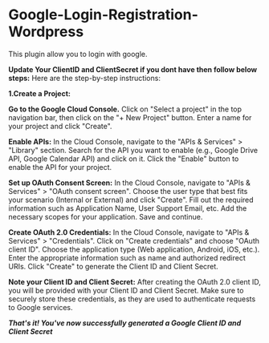 # Google-Login-Registration-Wordpress
This plugin allow you to login with google.

**Update Your ClientID and ClientSecret if you dont have then follow below steps:**
Here are the step-by-step instructions:

**1.Create a Project:**

**Go to the Google Cloud Console.**
Click on "Select a project" in the top navigation bar, then click on the "+ New Project" button.
Enter a name for your project and click "Create".

**Enable APIs:**
In the Cloud Console, navigate to the "APIs & Services" > "Library" section.
Search for the API you want to enable (e.g., Google Drive API, Google Calendar API) and click on it.
Click the "Enable" button to enable the API for your project.

**Set up OAuth Consent Screen:**
In the Cloud Console, navigate to "APIs & Services" > "OAuth consent screen".
Choose the user type that best fits your scenario (Internal or External) and click "Create".
Fill out the required information such as Application Name, User Support Email, etc.
Add the necessary scopes for your application.
Save and continue.

**Create OAuth 2.0 Credentials:**
In the Cloud Console, navigate to "APIs & Services" > "Credentials".
Click on "Create credentials" and choose "OAuth client ID".
Choose the application type (Web application, Android, iOS, etc.).
Enter the appropriate information such as name and authorized redirect URIs.
Click "Create" to generate the Client ID and Client Secret.

**Note your Client ID and Client Secret:**
After creating the OAuth 2.0 client ID, you will be provided with your Client ID and Client Secret.
Make sure to securely store these credentials, as they are used to authenticate requests to Google services.


_**That's it! You've now successfully generated a Google Client ID and Client Secret**_
